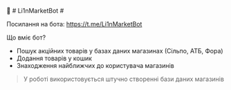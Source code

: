 🛒 # Li1nMarketBot #

Посилання на бота: https://t.me/Li1nMarketBot

Що вміє бот?

- Пошук акційних товарів у базах даних магазинах (Сільпо, АТБ, Фора)
- Додання товарів у кошик
- Знаходження найближчих до користувача магазинів

>У роботі використовується штучно створенні бази даних магазинів
